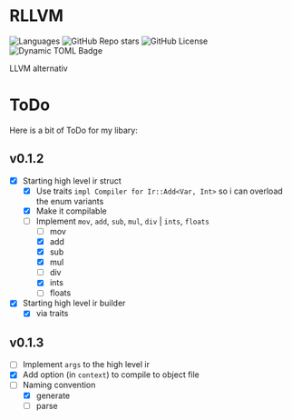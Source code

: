 # RLLVM
![Languages](https://img.shields.io/github/languages/top/Toni-Graphics/rllvm?logo=rust)
![GitHub Repo stars](https://img.shields.io/github/stars/Toni-Graphics/rllvm?style=flat)
![GitHub License](https://img.shields.io/github/license/Toni-Graphics/rllvm)
![Dynamic TOML Badge](https://img.shields.io/badge/dynamic/toml?url=https%3A%2F%2Fraw.githubusercontent.com%2FToni-Graphics%2Frllvm%2Fmain%2FCargo.toml&query=%24.package.version&label=version)



LLVM alternativ

# ToDo
Here is a bit of ToDo for my libary:
## v0.1.2
 - [x] Starting high level ir struct
    - [x] Use traits `impl Compiler for Ir::Add<Var, Int>` so i can overload the enum variants
    - [x] Make it compilable
    - [ ] Implement `mov`, `add`, `sub`, `mul`, `div` | `ints`, `floats`
        - [ ] mov
        - [x] add
        - [x] sub
        - [x] mul
        - [ ] div
        - [x] ints
        - [ ] floats
  - [x] Starting high level ir builder
    - [x] via traits

## v0.1.3
 - [ ] Implement `args` to the high level ir
 - [x] Add option (in `context`) to compile to object file
 - [ ] Naming convention
    - [x] generate
    - [ ] parse